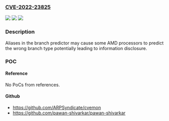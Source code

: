 ### [CVE-2022-23825](https://cve.mitre.org/cgi-bin/cvename.cgi?name=CVE-2022-23825)
![](https://img.shields.io/static/v1?label=Product&message=AMD%20Processors&color=blue)
![](https://img.shields.io/static/v1?label=Version&message=Processor%20%3D%20Some%20AMD%20Processors%20%20&color=brighgreen)
![](https://img.shields.io/static/v1?label=Vulnerability&message=NA&color=brighgreen)

### Description

Aliases in the branch predictor may cause some AMD processors to predict the wrong branch type potentially leading to information disclosure.

### POC

#### Reference
No PoCs from references.

#### Github
- https://github.com/ARPSyndicate/cvemon
- https://github.com/pawan-shivarkar/pawan-shivarkar

